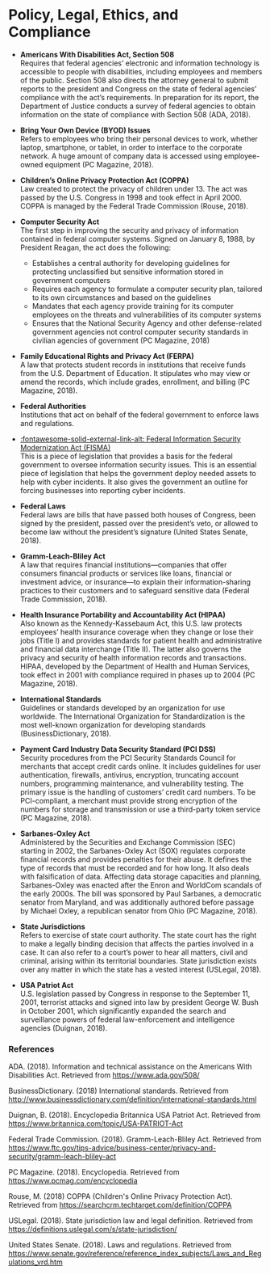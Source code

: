 # Policy, Legal, Ethics, and Compliance

- **Americans With Disabilities Act, Section 508**  
Requires that federal agencies’ electronic and information technology is accessible to people with disabilities, including employees and members of the public. Section 508 also directs the attorney general to submit reports to the president and Congress on the state of federal agencies’ compliance with the act’s requirements. In preparation for its report, the Department of Justice conducts a survey of federal agencies to obtain information on the state of compliance with Section 508 (ADA, 2018).

- **Bring Your Own Device (BYOD) Issues**  
Refers to employees who bring their personal devices to work, whether laptop, smartphone, or tablet, in order to interface to the corporate network. A huge amount of company data is accessed using employee-owned equipment (PC Magazine, 2018).

- **Children’s Online Privacy Protection Act (COPPA)**  
Law created to protect the privacy of children under 13. The act was passed by the U.S. Congress in 1998 and took effect in April 2000. COPPA is managed by the Federal Trade Commission (Rouse, 2018).

- **Computer Security Act**  
The first step in improving the security and privacy of information contained in federal computer systems. Signed on January 8, 1988, by President Reagan, the act does the following:

    - Establishes a central authority for developing guidelines for protecting unclassified but sensitive information stored in government computers
    - Requires each agency to formulate a computer security plan, tailored to its own circumstances and based on the guidelines
    - Mandates that each agency provide training for its computer employees on the threats and vulnerabilities of its computer systems
    - Ensures that the National Security Agency and other defense-related government agencies not control computer security standards in civilian agencies of government (PC Magazine, 2018)

- **Family Educational Rights and Privacy Act (FERPA)**  
A law that protects student records in institutions that receive funds from the U.S. Department of Education. It stipulates who may view or amend the records, which include grades, enrollment, and billing (PC Magazine, 2018).

- **Federal Authorities**  
Institutions that act on behalf of the federal government to enforce laws and regulations.

- [:fontawesome-solid-external-link-alt: Federal Information Security Modernization Act (FISMA)](https://www.dhs.gov/fisma)  
This is a piece of legislation that provides a basis for the federal government to oversee information security issues. This is an essential piece of legislation that helps the government deploy needed assets to help with cyber incidents. It also gives the government an outline for forcing businesses into reporting cyber incidents.

- **Federal Laws**  
Federal laws are bills that have passed both houses of Congress, been signed by the president, passed over the president’s veto, or allowed to become law without the president’s signature (United States Senate, 2018).

- **Gramm-Leach-Bliley Act**  
A law that requires financial institutions—companies that offer consumers financial products or services like loans, financial or investment advice, or insurance—to explain their information-sharing practices to their customers and to safeguard sensitive data (Federal Trade Commission, 2018).

- **Health Insurance Portability and Accountability Act (HIPAA)**  
Also known as the Kennedy-Kassebaum Act, this U.S. law protects employees’ health insurance coverage when they change or lose their jobs (Title I) and provides standards for patient health and administrative and financial data interchange (Title II). The latter also governs the privacy and security of health information records and transactions. HIPAA, developed by the Department of Health and Human Services, took effect in 2001 with compliance required in phases up to 2004 (PC Magazine, 2018).

- **International Standards**  
Guidelines or standards developed by an organization for use worldwide. The International Organization for Standardization is the most well-known organization for developing standards (BusinessDictionary, 2018).

- **Payment Card Industry Data Security Standard (PCI DSS)**  
Security procedures from the PCI Security Standards Council for merchants that accept credit cards online. It includes guidelines for user authentication, firewalls, antivirus, encryption, truncating account numbers, programming maintenance, and vulnerability testing. The primary issue is the handling of customers’ credit card numbers. To be PCI-compliant, a merchant must provide strong encryption of the numbers for storage and transmission or use a third-party token service (PC Magazine, 2018).

- **Sarbanes-Oxley Act**  
Administered by the Securities and Exchange Commission (SEC) starting in 2002, the Sarbanes-Oxley Act (SOX) regulates corporate financial records and provides penalties for their abuse. It defines the type of records that must be recorded and for how long. It also deals with falsification of data. Affecting data storage capacities and planning, Sarbanes-Oxley was enacted after the Enron and WorldCom scandals of the early 2000s. The bill was sponsored by Paul Sarbanes, a democratic senator from Maryland, and was additionally authored before passage by Michael Oxley, a republican senator from Ohio (PC Magazine, 2018).

- **State Jurisdictions**  
Refers to exercise of state court authority. The state court has the right to make a legally binding decision that affects the parties involved in a case. It can also refer to a court’s power to hear all matters, civil and criminal, arising within its territorial boundaries. State jurisdiction exists over any matter in which the state has a vested interest (USLegal, 2018).

- **USA Patriot Act**  
U.S. legislation passed by Congress in response to the September 11, 2001, terrorist attacks and signed into law by president George W. Bush in October 2001, which significantly expanded the search and surveillance powers of federal law-enforcement and intelligence agencies (Duignan, 2018).

### References

ADA. (2018). Information and technical assistance on the Americans With Disabilities Act. Retrieved from https://www.ada.gov/508/

BusinessDictionary. (2018) International standards. Retrieved from http://www.businessdictionary.com/definition/international-standards.html

Duignan, B. (2018). Encyclopedia Britannica USA Patriot Act. Retrieved from https://www.britannica.com/topic/USA-PATRIOT-Act

Federal Trade Commission. (2018). Gramm-Leach-Bliley Act. Retrieved from https://www.ftc.gov/tips-advice/business-center/privacy-and-security/gramm-leach-bliley-act

PC Magazine. (2018). Encyclopedia. Retrieved from https://www.pcmag.com/encyclopedia

Rouse, M. (2018) COPPA (Children's Online Privacy Protection Act). Retrieved from https://searchcrm.techtarget.com/definition/COPPA

USLegal. (2018). State jurisdiction law and legal definition. Retrieved from https://definitions.uslegal.com/s/state-jurisdiction/

United States Senate. (2018). Laws and regulations. Retrieved from https://www.senate.gov/reference/reference_index_subjects/Laws_and_Regulations_vrd.htm